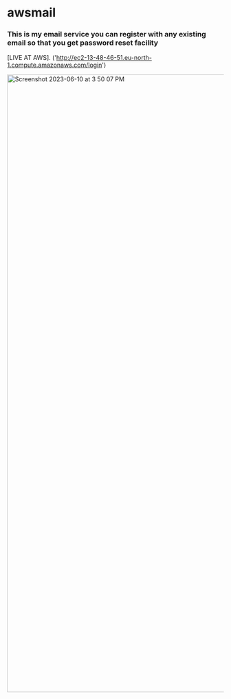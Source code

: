 # awsmail
### This is my email service you can register with any existing email so that you get password reset facility 

[LIVE AT AWS]. ('http://ec2-13-48-46-51.eu-north-1.compute.amazonaws.com/login')


<img width="1435" alt="Screenshot 2023-06-10 at 3 50 07 PM" src="https://github.com/anugrahmasih261/awsmail/assets/65607767/4cbdd2df-973d-4f3e-b94b-6a61d5a7a58e">



